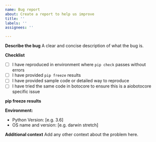 ```yaml
---
name: Bug report
about: Create a report to help us improve
title: ''
labels: ''
assignees: ''

---
```


**Describe the bug**
A clear and concise description of what the bug is.

**Checklist**
- [ ] I have reproduced in environment where `pip check` passes without errors
- [ ] I have provided `pip freeze` results
- [ ] I have provided sample code or detailed way to reproduce
- [ ] I have tried the same code in botocore to ensure this is a aiobotocore specific issue

**pip freeze results**

**Environment:**
 - Python Version: [e.g. 3.6]
 - OS name and version: [e.g. darwin stretch]

**Additional context**
Add any other context about the problem here.

